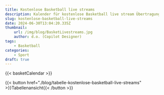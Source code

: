 ```yaml
---
title: Kostenlose Basketball live streams
description: Kalender für kostenlose Basketball live stream Übertragungen von magentasport, sportschau und anderen
slug: kostenlose-basketball-live-streams
date: 2024-06-30T13:04:20.335Z
thumbnail:
    url: /img/blog/BasketLivestreams.jpg
    author: d.o. (Copilot Designer)
tags:
    - Basketball
categories:
    - Sport
draft: true
---
```


{{< basketCalendar >}}

{{< button href="./blog/tabelle-kostenlose-basketball-live-streams" >}}Tabellenansicht{{< /button >}}

